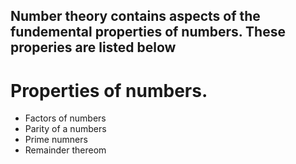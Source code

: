## Number theory contains aspects of the fundemental properties of numbers. These properies are listed below

# Properties of numbers.
- Factors of numbers
- Parity of a numbers
- Prime numners
- Remainder thereom